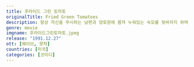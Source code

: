 ```yaml
---
title: 후라이드 그린 토마토
originalTitle: Fried Green Tomatoes
description: 항상 자신을 무시하는 남편과 양로원에 몸져 누워있는 숙모를 뒷바라지 하며 어느 덧 중년의 나이에 든 애블린. 신물나게 반복되는 일상 속에서 그녀는 고질적인 식성으로 몸매를 망쳐버린다. 어느날 그녀는 양로원에서 만난 80세의 노파 니니가 들려주는 알라바마주의 휫슬 스탑의 얘기에 빠져든다.
genre: movie
imgname: 후라이드그린토마토.jpeg
release: "1991.12.27"
ott: [웨이브, 왓챠]
countries: [미국]
categories: [코미디]
---
```

